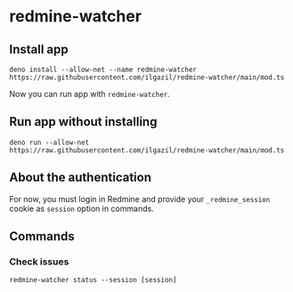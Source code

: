 # redmine-watcher

## Install app

```
deno install --allow-net --name redmine-watcher https://raw.githubusercontent.com/ilgazil/redmine-watcher/main/mod.ts
```

Now you can run app with `redmine-watcher`.

## Run app without installing

```
deno run --allow-net https://raw.githubusercontent.com/ilgazil/redmine-watcher/main/mod.ts
```

## About the authentication

For now, you must login in Redmine and provide your `_redmine_session` cookie as `session` option in commands.

## Commands

### Check issues

```
redmine-watcher status --session [session]
```
